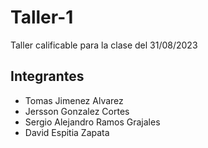 # Taller-1
Taller calificable para la clase del 31/08/2023

## Integrantes
* Tomas Jimenez Alvarez
* Jersson Gonzalez Cortes
* Sergio Alejandro Ramos Grajales
* David Espitia Zapata
